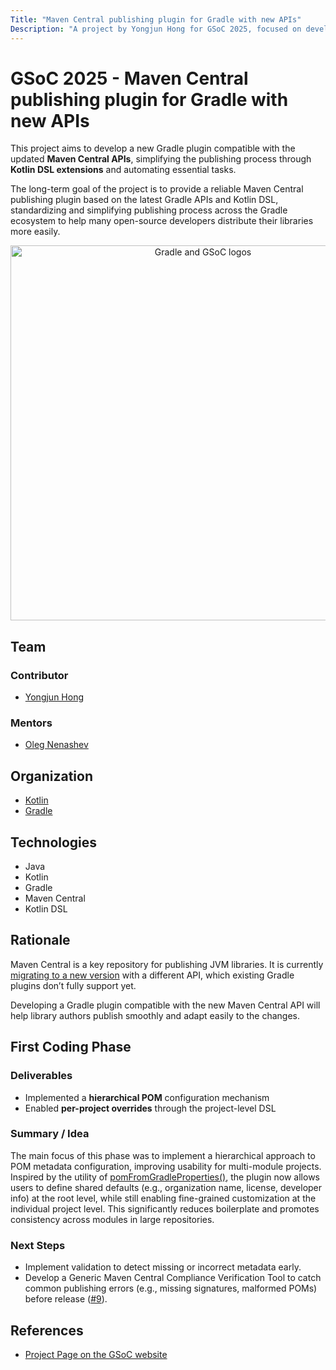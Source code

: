 ```yaml
---
Title: "Maven Central publishing plugin for Gradle with new APIs"
Description: "A project by Yongjun Hong for GSoC 2025, focused on developing a Gradle plugin compatible with the new Maven Central publication APIs."
---
```


# GSoC 2025 - Maven Central publishing plugin for Gradle with new APIs

This project aims to develop a new Gradle plugin compatible with the updated **Maven Central APIs**, simplifying the publishing process through **Kotlin DSL extensions** and automating essential tasks.

The long-term goal of the project is to provide a reliable Maven Central publishing plugin based on the latest Gradle APIs and Kotlin DSL, standardizing and simplifying publishing process across the Gradle ecosystem to help many open-source developers distribute their libraries more easily.

<p align="center">
  <img src="https://github.com/Nouran-11/gradle-gsoc.png/blob/main/Gradle-GSOC.png?raw=true" alt="Gradle and GSoC logos" width="600">
</p>

## Team

### Contributor

- [Yongjun Hong](https://github.com/YongGoose)

### Mentors

- [Oleg Nenashev](https://github.com/oleg-nenashev)

## Organization
- [Kotlin](https://kotlinlang.org/)
- [Gradle](https://gradle.org/)

## Technologies
- Java
- Kotlin
- Gradle
- Maven Central
- Kotlin DSL

## Rationale
Maven Central is a key repository for publishing JVM libraries. It is currently [migrating to a new version](https://central.sonatype.org/news/20250326_ossrh_sunset/) with a different API, which existing Gradle plugins don’t fully support yet.

Developing a Gradle plugin compatible with the new Maven Central API will help library authors publish smoothly and adapt easily to the changes.

## First Coding Phase

### Deliverables
- Implemented a **hierarchical POM** configuration mechanism
- Enabled **per-project overrides** through the project-level DSL

### Summary / Idea
The main focus of this phase was to implement a hierarchical approach to POM metadata configuration, improving usability for multi-module projects.
Inspired by the utility of [pomFromGradleProperties()](https://vanniktech.github.io/gradle-maven-publish-plugin/central/#configuring-the-pom), the plugin now allows users to define shared defaults (e.g., organization name, license, developer info) at the root level, while still enabling fine-grained customization at the individual project level. This significantly reduces boilerplate and promotes consistency across modules in large repositories.

### Next Steps
- Implement validation to detect missing or incorrect metadata early.
- Develop a Generic Maven Central Compliance Verification Tool to catch common publishing errors (e.g., missing signatures, malformed POMs) before release ([#9](https://github.com/YongGoose/kotlin-pom-gradle/issues/9)).

## References
- [Project Page on the GSoC website](https://summerofcode.withgoogle.com/programs/2025/projects/zCRWjfpd)
